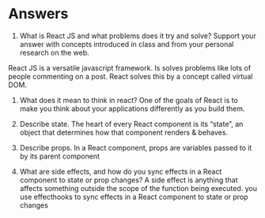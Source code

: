 # Answers

1. What is React JS and what problems does it try and solve? Support your answer with concepts introduced in class and from your personal research on the web.

React JS is a versatile javascript framework. Is solves problems like lots of people commenting on a post. React solves this by a concept called virtual DOM.

1. What does it mean to think in react?
One of the goals of React is to make you think about your applications differently as you build them. 

1. Describe state.
The heart of every React component is its “state”, an object that determines how that component renders & behaves.

1. Describe props.
In a React component, props are variables passed to it by its parent component

1. What are side effects, and how do you sync effects in a React component to state or prop changes?
A side effect is anything that affects something outside the scope of the function being executed. 
you use effecthooks to sync effects in a React component to state or prop changes